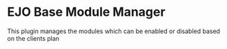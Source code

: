 # EJO Base Module Manager
This plugin manages the modules which can be enabled or disabled based on the clients plan
